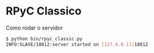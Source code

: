 # RPyC Classico

Como rodar o servidor
```sh
$ python bin/rpyc_classic.py
INFO:SLAVE/18812:server started on [127.0.0.1]:18812 
```
